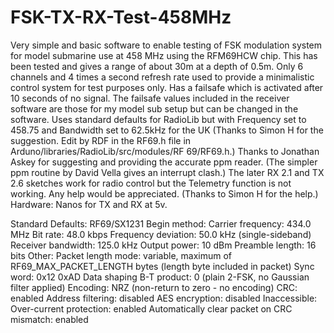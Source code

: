 # FSK-TX-RX-Test-458MHz

Very simple and basic software to enable testing of FSK modulation system for model submarine use at 458 MHz using the RFM69HCW chip. This has been tested and gives a range of about 30m at a depth of 0.5m. Only 6 channels and 4 times a second refresh rate used to provide a minimalistic control system for test purposes only. Has a failsafe which is activated after 10 seconds of no signal. The failsafe values included in the receiver software are those for my model sub setup but can be changed in the software. Uses standard defaults for RadioLib but with Frequency set to 458.75 and Bandwidth set to 62.5kHz for the UK (Thanks to Simon H for the suggestion. Edit  by RDF in the RF69.h file in Arduno/libraries/RadioLib/src/modules/RF 69/RF69.h.) Thanks to Jonathan Askey for suggesting and providing the accurate ppm reader. (The simpler ppm routine by David Vella gives an interrupt clash.) The later RX  2.1 and TX 2.6 sketches work for radio control but the Telemetry function is not working. Any help would be appreciated. (Thanks to Simon H for the help.) Hardware: Nanos for TX and RX at 5v.


Standard Defaults: RF69/SX1231
Begin method:
Carrier frequency: 434.0 MHz
Bit rate: 48.0 kbps
Frequency deviation: 50.0 kHz (single-sideband)
Receiver bandwidth: 125.0 kHz
Output power: 10 dBm
Preamble length: 16 bits
Other:
Packet length mode: variable, maximum of RF69_MAX_PACKET_LENGTH bytes (length byte included in packet)
Sync word: 0x12 0xAD
Data shaping B-T product: 0 (plain 2-FSK, no Gaussian filter applied)
Encoding: NRZ (non-return to zero - no encoding)
CRC: enabled
Address filtering: disabled
AES encryption: disabled
Inaccessible:
Over-current protection: enabled
Automatically clear packet on CRC mismatch: enabled

